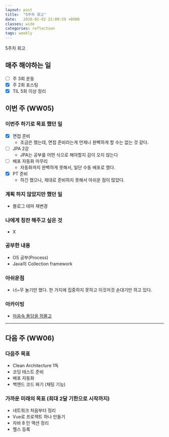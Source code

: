 ```yaml
---
layout: post
title:  "5주차 회고"
date:   2020-02-02 22:00:59 +0900
classes: wide
categories: reflection
tags: weekly
---
```


5주차 회고

## 매주 해야하는 일

- [ ] 주 3회 운동
- [x] 주 2회 포스팅
- [x] TIL 5회 이상 정리

## 이번 주 (WW05)

### 이번주 하기로 목표 했던 일

- [x] 면접 준비
  - 조금은 했는데, 면접 준비라는게 언제나 완벽하게 할 수는 없는 것 같다.
- [ ] JPA 2강
  - JPA는 공부를 어떤 식으로 해야할지 감이 오지 않는다
- [ ] 배포 자동화 마무리
  - 자동화까지 완벽하게 못해서, 일단 수동 배포로 했다.
- [x] PT 준비
  - 하긴 했으나, 제대로 준비하지 못해서 아쉬운 점이 많았다.

### 계획 하지 않았지만 했던 일

- 블로그 테마 재변경

### 나에게 칭찬 해주고 싶은 것

- X

### 공부한 내용

- OS 공부(Process)
- Java의 Collection framework

### 아쉬운점

- 너~무 놀기만 했다. 한 가지에 집중하지 못하고 이것저것 손대기만 하고 있다.

### 아카이빙

- [마음속 돌담을 허물고](https://brunch.co.kr/@kozzangnim/404)

---

## 다음 주 (WW06)

### 다음주 목표

- Clean Architecture 1독
- 코딩 테스트 준비
- 배포 자동화
- 백엔드 코드 짜기 (채팅 기능)

### 가까운 미래의 목표 (최대 2달 기한으로 시작까지)

- 네트워크 처음부터 정리
- Vue로 프로젝트 하나 만들기
- 자바 8 인 액션 정리
- 헬스 등록
